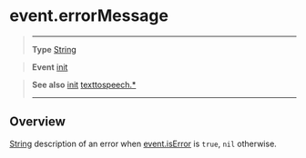 # event.errorMessage

> --------------------- ------------------------------------------------------------------------------------------
> __Type__              [String](https://docs.coronalabs.com/api/type/String.html)

> __Event__             [init](/plugin/texttospeech/event/init/index.md)

> __See also__          [init](/plugin/texttospeech/event/init/index.md)
>						[texttospeech.*](/plugin/texttospeech/index.md)
> --------------------- ------------------------------------------------------------------------------------------

## Overview

[String](https://docs.coronalabs.com/api/type/String.html) description of an error when [event.isError](/plugin/texttospeech/event/init/isError.md) is `true`, `nil` otherwise.